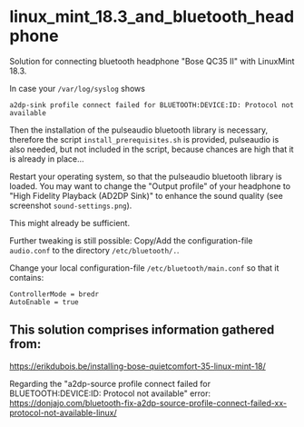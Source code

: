 # linux_mint_18.3_and_bluetooth_headphone
Solution for connecting bluetooth headphone "Bose QC35 II" with LinuxMint 18.3.

In case your `/var/log/syslog` shows
```
a2dp-sink profile connect failed for BLUETOOTH:DEVICE:ID: Protocol not available
```

Then the installation of the pulseaudio bluetooth library is necessary, therefore the script
`install_prerequisites.sh` is provided, pulseaudio is also needed, but not included in the script,
because chances are high that it is already in place...

Restart your operating system, so that the pulseaudio bluetooth library is loaded.
You may want to change the "Output profile" of your headphone to "High Fidelity Playback (AD2DP Sink)" to enhance the sound quality (see screenshot `sound-settings.png`).

This might already be sufficient.

Further tweaking is still possible:
Copy/Add the configuration-file `audio.conf` to the directory `/etc/bluetooth/.`.

Change your local configuration-file `/etc/bluetooth/main.conf` so that it contains:
```
ControllerMode = bredr
AutoEnable = true
```

## This solution comprises information gathered from:
https://erikdubois.be/installing-bose-quietcomfort-35-linux-mint-18/

Regarding the "a2dp-source profile connect failed for BLUETOOTH:DEVICE:ID: Protocol not available" error:
https://donjajo.com/bluetooth-fix-a2dp-source-profile-connect-failed-xx-protocol-not-available-linux/

